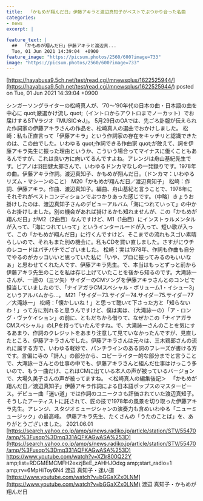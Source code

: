 ```yaml
---
title:  「かもめが翔んだ日」伊藤アキラと渡辺真知子がベストでぶつかり合った名曲  
categories:
- news
excerpt: |
  
feature_text: |
  ##  「かもめが翔んだ日」伊藤アキラと渡辺真...
  Tue, 01 Jun 2021 14:39:04  +0900
feature_image: "https://picsum.photos/2560/600?image=733"
image: "https://picsum.photos/2560/600?image=733"
---
```


[https://hayabusa9.5ch.net/test/read.cgi/mnewsplus/1622525944/](https://hayabusa9.5ch.net/test/read.cgi/mnewsplus/1622525944/)
posted on Tue, 01 Jun 2021 14:39:04  +0900

<!--more-->

シンガーソングライターの松崎真人が、'70〜'90年代の日本の曲・日本語の曲を中心に quot;厳選かけ流し quot;（イントロからアウトロまでノーカット）でお届けするSTVラジオ『MUSIC☆J』。 5月29日のOAでは、先ごろ訃報が伝えられた作詞家の伊藤アキラさんの作品を、松崎真人の選曲でおかけしました。 松崎：私も正直言って「伊藤アキラ」という作詞家の存在をキッチリと認識できたのは、この曲でした。いわゆる quot;作詞できる作曲家 quot;が敢えて、詞を伊藤アキラ先生に振った理由というか、こういう場合ってマイナスに働くこともあるんですが、これは良い方に向いてるんですよね。アレンジは舟山基紀先生です。ピアノは羽田健太郎さんで、いわゆるドンカマなしの一発録りです。1978年の曲。伊藤アキラ作詞。渡辺真知子、かもめが翔んだ日。（ドンカマ：いわゆるリズム・マシーンのこと） M20「かもめが翔んだ日／渡辺真知子」 松崎：作詞、伊藤アキラ。作曲、渡辺真知子。編曲、舟山基紀と言うことで、1978年にそれぞれがベストコンディションでぶつかりあった感じです。（中略）きょうお掛けしたのは、渡辺真知子さんのデビューアルバム「海につれていって」の中からお掛けしました。別の機会があれば掛けるかも知れませんが、この「かもめが翔んだ日」がM2（2曲目）なんですけど、M1（1曲目）にインストゥルメンタルが入って、「海につれていって」というインタールードが入って、短い歌が入って、この「かもめが翔んだ日」に行くんですけど、そこまでの流れもスゴい素晴らしいので、それもまた別の機会に。私もCDを買い直しました。さすがにウチのレコードはパチパチでございました。 松崎：実は1978年、作詞も作曲も自分でやるのがカッコいいと思っていた私に「いや、プロに振ってみるのもいいなぁ」と思わせてくれた人です、伊藤アキラ先生。で、本当はもっとずっと前から伊藤アキラ先生のことを私は存じ上げていたことを後から知るのです。大滝詠一さんが、一連の（三ツ矢）サイダーのCMソングを伊藤アキラさんとのコンビで担当していましたので、「ナイアガラCMスペシャル・ボリューム1・イシュー3」というアルバムから…。 M21「サイダー73.サイダー74.サイダー75.サイダー77／大滝詠一」 松崎：「懐かしいね！」と思って聴いて下さった方と「知らないわ！」って方に別れると思うんですけど、僕は実は、（大滝詠一の）「ア・ロング・ヴァケイション」の前に、ともだちから借りて、なぜかこの「ナイアガラCMスペシャル」のLPを持っていたんですね。で、大滝詠一さんのことを気にするあまり、作詞のクレジットをあまり注意して見ていなかったんですが、見直したところ、伊藤アキラさんでした。伊藤アキラさんは元々は、三木鶏郎さんの流れに属する方で、いわゆる軽妙で、パンチラインのある詞のフレーズが書ける方です。言偏に寺の「詩人」の部分から、コピーライター的な部分までと言うことで、大滝詠一さんとの仕事の中でも、伊藤アキラさんと組んだ仕事はけっこう多いので、もう一曲だけ、これはCMに出ている本人の声が被っているバージョンで、大場久美子さんの声が被ってますね。 ＜松崎真人の編集後記＞ 　「かもめが翔んだ日／渡辺真知子」伊藤アキラ作詞による日本語ポップスのマスターピース。デビュー曲「迷い道」では作詞のユニークさも評価されていた渡辺真知子。そうしたアーティストに託されて、匠の技で1978年の風景を切り取った伊藤アキラ先生。アレンジ、スタジオミュージシャンの演奏力も含めいわゆる「ニューミュージック」の最高峰。 伊藤アキラ先生、たくさんの「うたのことば」を、ありがとうございました。 2021.06.01 [https://search.yahoo.co.jp/amp/s/news.radiko.jp/article/station/STV/55470/amp/%3Fusqp%3Dmq331AQFKAGwASA%253D](https://search.yahoo.co.jp/amp/s/news.radiko.jp/article/station/STV/55470/amp/%3Fusqp%3Dmq331AQFKAGwASA%253D) https://www.youtube.com/watch?v=XZlr800Q22Y amp;list=RDGMEMCMFH2exzjBeE_zAHHJOdxg amp;start_radio=1 amp;rv=6MpHiToy6N4 渡辺 真知子・迷い道 [https://www.youtube.com/watch?v=bGGaXZx0LNM](https://www.youtube.com/watch?v=bGGaXZx0LNM) 渡辺 真知子・かもめが翔んだ日
